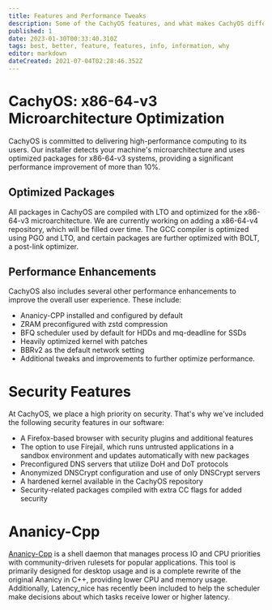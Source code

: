```yaml
---
title: Features and Performance Tweaks
description: Some of the CachyOS features, and what makes CachyOS different.
published: 1
date: 2023-01-30T00:33:40.310Z
tags: best, better, feature, features, info, information, why
editor: markdown
dateCreated: 2021-07-04T02:28:46.352Z
---
```


CachyOS: x86-64-v3 Microarchitecture Optimization
=================================================

CachyOS is committed to delivering high-performance computing to its users. Our installer detects your machine's microarchitecture and uses optimized packages for x86-64-v3 systems, providing a significant performance improvement of more than 10%.

Optimized Packages
------------------

All packages in CachyOS are compiled with LTO and optimized for the x86-64-v3 microarchitecture. We are currently working on adding a x86-64-v4 repository, which will be filled over time. The GCC compiler is optimized using PGO and LTO, and certain packages are further optimized with BOLT, a post-link optimizer.

Performance Enhancements
------------------------

CachyOS also includes several other performance enhancements to improve the overall user experience. These include:

*   Ananicy-CPP installed and configured by default
*   ZRAM preconfigured with zstd compression
*   BFQ scheduler used by default for HDDs and mq-deadline for SSDs
*   Heavily optimized kernel with patches
*   BBRv2 as the default network setting
*   Additional tweaks and improvements to further optimize performance.

Security Features
=================

At CachyOS, we place a high priority on security. That's why we've included the following security features in our software:

*   A Firefox-based browser with security plugins and additional features
*   The option to use Firejail, which runs untrusted applications in a sandbox environment and updates automatically with new packages
*   Preconfigured DNS servers that utilize DoH and DoT protocols
*   Anonymized DNSCrypt configuration and use of only DNSCrypt servers
*   A hardened kernel available in the CachyOS repository
*   Security-related packages compiled with extra CC flags for added security

Ananicy-Cpp
===========

[Ananicy-Cpp](https://gitlab.com/ananicy-cpp/ananicy-cpp) is a shell daemon that manages process IO and CPU priorities with community-driven rulesets for popular applications. This tool is primarily designed for desktop usage and is a complete rewrite of the original Ananicy in C++, providing lower CPU and memory usage. Additionally, Latency\_nice has recently been included to help the scheduler make decisions about which tasks receive lower or higher latency.
